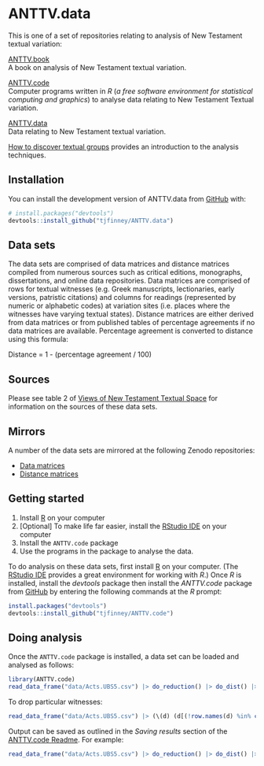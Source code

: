 
<!-- README.md is generated from README.Rmd. Please edit that file -->

# ANTTV.data

<!-- badges: start -->
<!-- badges: end -->

This is one of a set of repositories relating to analysis of New
Testament textual variation:

[ANTTV.book](https://github.com/tjfinney/ANTTV.book)  
A book on analysis of New Testament textual variation.

[ANTTV.code](https://github.com/tjfinney/ANTTV.code)  
Computer programs written in *R* (*a free software environment for
statistical computing and graphics*) to analyse data relating to New
Testament Textual variation.

[ANTTV.data](https://github.com/tjfinney/ANTTV.data)  
Data relating to New Testament textual variation.

[How to discover textual
groups](https://www.digitalstudies.org/article/id/7324/) provides an
introduction to the analysis techniques.

## Installation

You can install the development version of ANTTV.data from
[GitHub](https://github.com/) with:

``` r
# install.packages("devtools")
devtools::install_github("tjfinney/ANTTV.data")
```

## Data sets

The data sets are comprised of data matrices and distance matrices
compiled from numerous sources such as critical editions, monographs,
dissertations, and online data repositories. Data matrices are comprised
of rows for textual witnesses (e.g. Greek manuscripts, lectionaries,
early versions, patristic citations) and columns for readings
(represented by numeric or alphabetic codes) at variation sites
(i.e. places where the witnesses have varying textual states). Distance
matrices are either derived from data matrices or from published tables
of percentage agreements if no data matrices are available. Percentage
agreement is converted to distance using this formula:

Distance = 1 - (percentage agreement / 100)

## Sources

Please see table 2 of [Views of New Testament Textual
Space](https://www.tfinney.net/Views/index.xhtml) for information on the
sources of these data sets.

## Mirrors

A number of the data sets are mirrored at the following Zenodo
repositories:

- [Data matrices](https://zenodo.org/record/4064629)
- [Distance matrices](https://zenodo.org/record/4064631)

## Getting started

1.  Install
    [R](https://cran.r-project.org/doc/FAQ/R-FAQ.html#How-can-R-be-installed_003f)
    on your computer
2.  \[Optional\] To make life far easier, install the [RStudio
    IDE](https://posit.co/download/rstudio-desktop/) on your computer
3.  Install the `ANTTV.code` package
4.  Use the programs in the package to analyse the data.

To do analysis on these data sets, first install
[R](https://cran.r-project.org/doc/FAQ/R-FAQ.html#How-can-R-be-installed_003f)
on your computer. (The [RStudio IDE](https://posit.co/downloads/)
provides a great environment for working with *R*.) Once *R* is
installed, install the *devtools* package then install the *ANTTV.code*
package from [GitHub](https://github.com/) by entering the following
commands at the *R* prompt:

``` r
install.packages("devtools")
devtools::install_github("tjfinney/ANTTV.code")
```

## Doing analysis

Once the `ANTTV.code` package is installed, a data set can be loaded and
analysed as follows:

``` r
library(ANTTV.code)
read_data_frame("data/Acts.UBS5.csv") |> do_reduction() |> do_dist() |> do_NJ()
```

To drop particular witnesses:

``` r
read_data_frame("data/Acts.UBS5.csv") |> (\(d) (d[(!row.names(d) %in% c("UBS", "Byz", "Lect")),]))()
```

Output can be saved as outlined in the *Saving results* section of the
[ANTTV.code
Readme](https://github.com/tjfinney/ANTTV.code#saving-results). For
example:

``` r
read_data_frame("data/Acts.UBS5.csv") |> do_reduction() |> do_dist() |> do_PAM(fn="output/PAM/Acts.UBS5.txt", write=TRUE)
```
